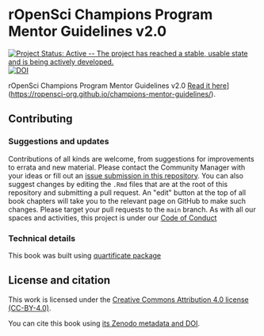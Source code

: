 # rOpenSci Champions Program Mentor Guidelines v2.0

[![Project Status: Active -- The project has reached a stable, usable state and is being actively developed.](https://www.repostatus.org/badges/latest/active.svg)](https://www.repostatus.org/#active) [![DOI](https://zenodo.org/badge/DOI/10.5281/zenodo.10467064.svg)]()

rOpenSci Champions Program Mentor Guidelines v2.0
[Read it here]([https://translationguide.ropensci.org)](https://ropensci-org.github.io/champions-mentor-guidelines/).

## Contributing

### Suggestions and updates

Contributions of all kinds are welcome, from suggestions for improvements to errata and new material. Please contact the Community Manager with your ideas or fill out an [issue submission in this repository](https://github.com/ropensci-org/champions-mentor-guidelines/issues).
You can also suggest changes by editing the `.Rmd` files that are at the root of this repository and submitting a pull request.
An "edit" button at the top of all book chapters will take you to the relevant page on GitHub to make such changes.
Please target your pull requests to the `main` branch.
As with all our spaces and activities, this project is under our [Code of Conduct](https://ropensci.org/code-of-conduct/)


### Technical details

This book was built using [quartificate package](https://docs.ropensci.org/quartificate/)

## License and citation

This work is licensed under the [Creative Commons Attribution 4.0 license (CC-BY-4.0)](https://creativecommons.org/licenses/by/4.0/).

You can cite this book using [its Zenodo metadata and DOI](https://zenodo.org/doi/10.5281/zenodo.10467063).
